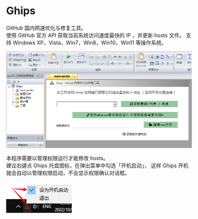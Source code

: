 # Ghips
GitHub 国内网速优化与修复工具。  
使用 GitHub 官方 API 获取当前系统访问速度最快的 IP ，并更新 hosts 文件。
支持 Windows XP，Vista，Win7，Win8，Win10，Win11 等操作系统。

![Ghips](./screenshots/Ghips.png)

本程序需要以管理权限运行才能修改 hosts。  
建议右键点 Ghips 托盘图标，在弹出菜单中勾选「开机启动」，
这样 Ghips 开机就会自动以管理权限启动，不会显示权限确认对话框。

![Ghips](./screenshots/menu.png)

